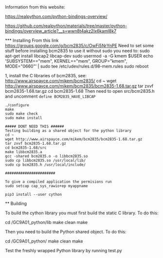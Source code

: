 
Information from this website:

https://realpython.com/python-bindings-overview/

https://github.com/realpython/materials/tree/master/python-bindings/overview_article?__s=wwn8t4akz2lx6kaml8k7 

*** Installing
    From this link https://groups.google.com/g/bcm2835/c/OwFi5NrYnPE 
    Need to set some stuff before installing bcm2835 to use it without sudo you need to:
    sudo apt-get install libcap2 libcap-dev
    sudo usermod -a -G kmem $USER
    echo 'SUBSYSTEM=="mem", KERNEL=="mem", GROUP="kmem", MODE="0660"' | sudo tee /etc/udev/rules.d/98-mem.rules
    sudo reboot

  1, install the C libraries of bcm2835, see: http://www.airspayce.com/mikem/bcm2835/
    cd ~
    wget http://www.airspayce.com/mikem/bcm2835/bcm2835-1.68.tar.gz
    tar zxvf bcm2835-1.68.tar.gz
    cd bcm2835-1.68
    Then need to open src/bcm2835.h and uncomment `define BCM2835_HAVE_LIBCAP`

    ./configure
    make
    sudo make check
    sudo make install

    ##### DONT NEED THIS ######
    Testing building as a shared object for the python library
    cd ~
    wget http://www.airspayce.com/mikem/bcm2835/bcm2835-1.68.tar.gz
    tar zxvf bcm2835-1.68.tar.gz
    cd bcm2835-1.68/src
    make libbcm2835.a
    gcc -shared bcm2835.o -o libbcm2835.so
    sudo cp libbcm2835.so /usr/local/lib/
    sudo cp bcm2835.h /usr/local/include/

    #######################

    To give a compiled application the permisions run 
    sudo setcap cap_sys_rawio+ep myappname

    pip3 install --user cython

** Building

To build the cython library you must first build the static C library. To do this:

cd /GC9A01_python/lib
make clean
make

Then you need to build the Python shared object. To do this:

cd /GC9A01_python/
make clean
make

Test the freshly wrapped Python library by running test.py

<!-- TODO - currently running into a problem where the C excecutable will only run as sudo (due to bcm2835), this is a problem as the Python file will not take sudo. 
- Have tried several steps to remove this but currenltly struggling to get libcap to be found when compiling bcm2835
    - This works now as far as i can tell. I had to fix the check by adding -lcap to the libraries
- The problem is now setting the capabilites for the compiled example code. Maybe the groups are set wrong?
Maybe the makefile isnt properly linking -lcap? -->